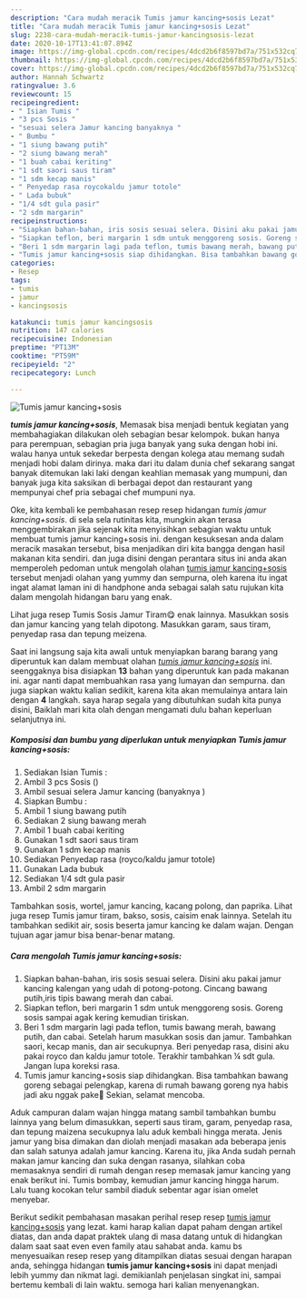 ```yaml
---
description: "Cara mudah meracik Tumis jamur kancing+sosis Lezat"
title: "Cara mudah meracik Tumis jamur kancing+sosis Lezat"
slug: 2238-cara-mudah-meracik-tumis-jamur-kancingsosis-lezat
date: 2020-10-17T13:41:07.894Z
image: https://img-global.cpcdn.com/recipes/4dcd2b6f8597bd7a/751x532cq70/tumis-jamur-kancingsosis-foto-resep-utama.jpg
thumbnail: https://img-global.cpcdn.com/recipes/4dcd2b6f8597bd7a/751x532cq70/tumis-jamur-kancingsosis-foto-resep-utama.jpg
cover: https://img-global.cpcdn.com/recipes/4dcd2b6f8597bd7a/751x532cq70/tumis-jamur-kancingsosis-foto-resep-utama.jpg
author: Hannah Schwartz
ratingvalue: 3.6
reviewcount: 15
recipeingredient:
- " Isian Tumis "
- "3 pcs Sosis "
- "sesuai selera Jamur kancing banyaknya "
- " Bumbu "
- "1 siung bawang putih"
- "2 siung bawang merah"
- "1 buah cabai keriting"
- "1 sdt saori saus tiram"
- "1 sdm kecap manis"
- " Penyedap rasa roycokaldu jamur totole"
- " Lada bubuk"
- "1/4 sdt gula pasir"
- "2 sdm margarin"
recipeinstructions:
- "Siapkan bahan-bahan, iris sosis sesuai selera. Disini aku pakai jamur kancing kalengan yang udah di potong-potong. Cincang bawang putih,iris tipis bawang merah dan cabai."
- "Siapkan teflon, beri margarin 1 sdm untuk menggoreng sosis. Goreng sosis sampai agak kering kemudian tiriskan."
- "Beri 1 sdm margarin lagi pada teflon, tumis bawang merah, bawang putih, dan cabai. Setelah harum masukkan sosis dan jamur. Tambahkan saori, kecap manis, dan air secukupnya. Beri penyedap rasa, disini aku pakai royco dan kaldu jamur totole. Terakhir tambahkan ¼ sdt gula. Jangan lupa koreksi rasa."
- "Tumis jamur kancing+sosis siap dihidangkan. Bisa tambahkan bawang goreng sebagai pelengkap, karena di rumah bawang goreng nya habis jadi aku nggak pake🙏 Sekian, selamat mencoba."
categories:
- Resep
tags:
- tumis
- jamur
- kancingsosis

katakunci: tumis jamur kancingsosis 
nutrition: 147 calories
recipecuisine: Indonesian
preptime: "PT13M"
cooktime: "PT59M"
recipeyield: "2"
recipecategory: Lunch

---
```



![Tumis jamur kancing+sosis](https://img-global.cpcdn.com/recipes/4dcd2b6f8597bd7a/751x532cq70/tumis-jamur-kancingsosis-foto-resep-utama.jpg)

<b><i>tumis jamur kancing+sosis</i></b>, Memasak bisa menjadi bentuk kegiatan yang membahagiakan dilakukan oleh sebagian besar kelompok. bukan hanya para perempuan, sebagian pria juga banyak yang suka dengan hobi ini. walau hanya untuk sekedar berpesta dengan kolega atau memang sudah menjadi hobi dalam dirinya. maka dari itu dalam dunia chef sekarang sangat banyak ditemukan laki laki dengan keahlian memasak yang mumpuni, dan banyak juga kita saksikan di berbagai depot dan restaurant yang mempunyai chef pria sebagai chef mumpuni nya.

Oke, kita kembali ke pembahasan resep resep hidangan <i>tumis jamur kancing+sosis</i>. di sela sela rutinitas kita, mungkin akan terasa menggembirakan jika sejenak kita menyisihkan sebagian waktu untuk membuat tumis jamur kancing+sosis ini. dengan kesuksesan anda dalam meracik masakan tersebut, bisa menjadikan diri kita bangga dengan hasil makanan kita sendiri. dan juga disini dengan perantara situs ini anda akan memperoleh pedoman untuk mengolah olahan <u>tumis jamur kancing+sosis</u> tersebut menjadi olahan yang yummy dan sempurna, oleh karena itu ingat ingat alamat laman ini di handphone anda sebagai salah satu rujukan kita dalam mengolah hidangan baru yang enak.

Lihat juga resep Tumis Sosis Jamur Tiram😋 enak lainnya. Masukkan sosis dan jamur kancing yang telah dipotong. Masukkan garam, saus tiram, penyedap rasa dan tepung meizena.


Saat ini langsung saja kita awali untuk menyiapkan barang barang yang diperuntuk kan dalam membuat olahan <u><i>tumis jamur kancing+sosis</i></u> ini. seenggaknya bisa disiapkan <b>13</b> bahan yang diperuntuk kan pada makanan ini. agar nanti dapat membuahkan rasa yang lumayan dan sempurna. dan juga siapkan waktu kalian sedikit, karena kita akan memulainya antara lain dengan <b>4</b> langkah. saya harap segala yang dibutuhkan sudah kita punya disini, Baiklah mari kita olah dengan mengamati dulu bahan keperluan selanjutnya ini.

<!--inarticleads1-->

##### Komposisi dan bumbu yang diperlukan untuk menyiapkan Tumis jamur kancing+sosis:

1. Sediakan  Isian Tumis :
1. Ambil 3 pcs Sosis ()
1. Ambil sesuai selera Jamur kancing (banyaknya )
1. Siapkan  Bumbu :
1. Ambil 1 siung bawang putih
1. Sediakan 2 siung bawang merah
1. Ambil 1 buah cabai keriting
1. Gunakan 1 sdt saori saus tiram
1. Gunakan 1 sdm kecap manis
1. Sediakan  Penyedap rasa (royco/kaldu jamur totole)
1. Gunakan  Lada bubuk
1. Sediakan 1/4 sdt gula pasir
1. Ambil 2 sdm margarin


Tambahkan sosis, wortel, jamur kancing, kacang polong, dan paprika. Lihat juga resep Tumis jamur tiram, bakso, sosis, caisim enak lainnya. Setelah itu tambahkan sedikit air, sosis beserta jamur kancing ke dalam wajan. Dengan tujuan agar jamur bisa benar-benar matang. 

<!--inarticleads2-->

##### Cara mengolah Tumis jamur kancing+sosis:

1. Siapkan bahan-bahan, iris sosis sesuai selera. Disini aku pakai jamur kancing kalengan yang udah di potong-potong. Cincang bawang putih,iris tipis bawang merah dan cabai.
1. Siapkan teflon, beri margarin 1 sdm untuk menggoreng sosis. Goreng sosis sampai agak kering kemudian tiriskan.
1. Beri 1 sdm margarin lagi pada teflon, tumis bawang merah, bawang putih, dan cabai. Setelah harum masukkan sosis dan jamur. Tambahkan saori, kecap manis, dan air secukupnya. Beri penyedap rasa, disini aku pakai royco dan kaldu jamur totole. Terakhir tambahkan ¼ sdt gula. Jangan lupa koreksi rasa.
1. Tumis jamur kancing+sosis siap dihidangkan. Bisa tambahkan bawang goreng sebagai pelengkap, karena di rumah bawang goreng nya habis jadi aku nggak pake🙏 Sekian, selamat mencoba.


Aduk campuran dalam wajan hingga matang sambil tambahkan bumbu lainnya yang belum dimasukkan, seperti saus tiram, garam, penyedap rasa, dan tepung maizena secukupnya lalu aduk kembali hingga merata. Jenis jamur yang bisa dimakan dan diolah menjadi masakan ada beberapa jenis dan salah satunya adalah jamur kancing. Karena itu, jika Anda sudah pernah makan jamur kancing dan suka dengan rasanya, silahkan coba memasaknya sendiri di rumah dengan resep memasak jamur kancing yang enak berikut ini. Tumis bombay, kemudian jamur kancing hingga harum. Lalu tuang kocokan telur sambil diaduk sebentar agar isian omelet menyebar. 

Berikut sedikit pembahasan masakan perihal resep resep <u>tumis jamur kancing+sosis</u> yang lezat. kami harap kalian dapat paham dengan artikel diatas, dan anda dapat praktek ulang di masa datang untuk di hidangkan dalam saat saat even even family atau sahabat anda. kamu bs menyesuaikan resep resep yang ditampilkan diatas sesuai dengan harapan anda, sehingga hidangan <b>tumis jamur kancing+sosis</b> ini dapat menjadi lebih yummy dan nikmat lagi. demikianlah penjelasan singkat ini, sampai bertemu kembali di lain waktu. semoga hari kalian menyenangkan.
